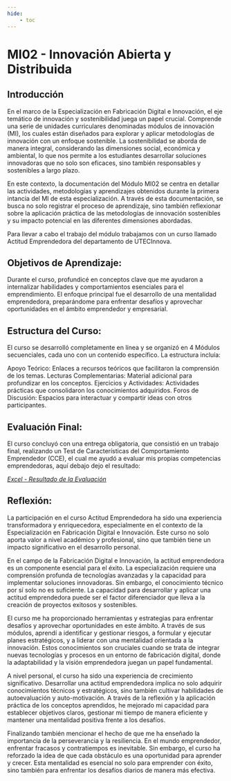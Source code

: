 ```yaml
---
hide:
    - toc
---
```


# MI02 - Innovación Abierta y Distribuida

## Introducción

En el marco de la Especialización en Fabricación Digital e Innovación, el eje temático de innovación y sostenibilidad juega un papel crucial. Comprende una serie de unidades curriculares denominadas módulos de innovación (MI), los cuales están diseñados para explorar y aplicar metodologías de innovación con un enfoque sostenible. La sostenibilidad se aborda de manera integral, considerando las dimensiones social, económica y ambiental, lo que nos permite a los estudiantes desarrollar soluciones innovadoras que no solo son eficaces, sino también responsables y sostenibles a largo plazo.

En este contexto, la documentación del Módulo MI02 se centra en detallar las actividades, metodologías y aprendizajes obtenidos durante la primera intancia del MI de esta especialización. A través de esta documentación, se busca no solo registrar el proceso de aprendizaje, sino también reflexionar sobre la aplicación práctica de las metodologías de innovación sostenibles y su impacto potencial en las diferentes dimensiones abordadas.

Para llevar a cabo el trabajo del módulo trabajamos con un curso llamado Actitud Emprendedora del departamento de UTECInnova.

## Objetivos de Aprendizaje:

Durante el curso, profundicé en conceptos clave que me ayudaron a internalizar habilidades y comportamientos esenciales para el emprendimiento. El enfoque principal fue el desarrollo de una mentalidad emprendedora, preparándome para enfrentar desafíos y aprovechar oportunidades en el ámbito emprendedor y empresarial.

## Estructura del Curso:

El curso se desarrolló completamente en línea y se organizó en 4 Módulos secuenciales, cada uno con un contenido específico. La estructura incluía:

Apoyo Teórico: Enlaces a recursos teóricos que facilitaron la comprensión de los temas.
Lecturas Complementarias: Material adicional para profundizar en los conceptos.
Ejercicios y Actividades: Actividades prácticas que consolidaron los conocimientos adquiridos.
Foros de Discusión: Espacios para interactuar y compartir ideas con otros participantes.

## Evaluación Final:

El curso concluyó con una entrega obligatoria, que consistió en un trabajo final, realizando un Test de Características del Comportamiento Emprendedor (CCE), el cual me ayudó a evaluar mis propias competencias emprendedoras, aquí debajo dejo el resultado:

*[Excel - Resultado de la Evaluación](../archives/TEST_CCE_UTEC_NDQ.xlsx)*

## Reflexión:

La participación en el curso Actitud Emprendedora ha sido una experiencia transformadora y enriquecedora, especialmente en el contexto de la Especialización en Fabricación Digital e Innovación. Este curso no solo aporta valor a nivel académico y profesional, sino que también tiene un impacto significativo en el desarrollo personal.

En el campo de la Fabricación Digital e Innovación, la actitud emprendedora es un componente esencial para el éxito. La especialización requiere una comprensión profunda de tecnologías avanzadas y la capacidad para implementar soluciones innovadoras. Sin embargo, el conocimiento técnico por sí solo no es suficiente. La capacidad para desarrollar y aplicar una actitud emprendedora puede ser el factor diferenciador que lleva a la creación de proyectos exitosos y sostenibles.

El curso me ha proporcionado herramientas y estrategias para enfrentar desafíos y aprovechar oportunidades en este ámbito. A través de sus módulos, aprendí a identificar y gestionar riesgos, a formular y ejecutar planes estratégicos, y a liderar con una mentalidad orientada a la innovación. Estos conocimientos son cruciales cuando se trata de integrar nuevas tecnologías y procesos en un entorno de fabricación digital, donde la adaptabilidad y la visión emprendedora juegan un papel fundamental.

A nivel personal, el curso ha sido una experiencia de crecimiento significativo. Desarrollar una actitud emprendedora implica no solo adquirir conocimientos técnicos y estratégicos, sino también cultivar habilidades de autoevaluación y auto-motivación. A través de la reflexión y la aplicación práctica de los conceptos aprendidos, he mejorado mi capacidad para establecer objetivos claros, gestionar mi tiempo de manera eficiente y mantener una mentalidad positiva frente a los desafíos.

Finalizando también mencionar el hecho de que me ha enseñado la importancia de la perseverancia y la resiliencia. En el mundo emprendedor, enfrentar fracasos y contratiempos es inevitable. Sin embargo, el curso ha reforzado la idea de que cada obstáculo es una oportunidad para aprender y crecer. Esta mentalidad es esencial no solo para emprender con éxito, sino también para enfrentar los desafíos diarios de manera más efectiva.

